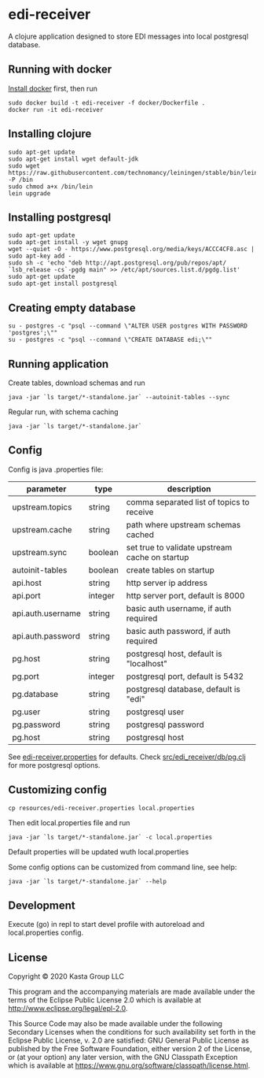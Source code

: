 # edi-receiver

A clojure application designed to store EDI messages into local postgresql database.

## Running with docker

[Install docker](https://docs.docker.com/install/) first, then run 
```
sudo docker build -t edi-receiver -f docker/Dockerfile .
docker run -it edi-receiver
```

## Installing clojure
```
sudo apt-get update 
sudo apt-get install wget default-jdk
sudo wget https://raw.githubusercontent.com/technomancy/leiningen/stable/bin/lein -P /bin
sudo chmod a+x /bin/lein
lein upgrade
```

## Installing postgresql
```
sudo apt-get update 
sudo apt-get install -y wget gnupg
wget --quiet -O - https://www.postgresql.org/media/keys/ACCC4CF8.asc | sudo apt-key add - 
sudo sh -c 'echo "deb http://apt.postgresql.org/pub/repos/apt/ `lsb_release -cs`-pgdg main" >> /etc/apt/sources.list.d/pgdg.list'
sudo apt-get update
sudo apt-get install postgresql
```

## Creating empty database
```
su - postgres -c "psql --command \"ALTER USER postgres WITH PASSWORD 'postgres';\""
su - postgres -c "psql --command \"CREATE DATABASE edi;\""
```

## Running application 
Create tables, download schemas and run
```
java -jar `ls target/*-standalone.jar` --autoinit-tables --sync
```
Regular run, with schema caching  
```
java -jar `ls target/*-standalone.jar`
```

## Config
Config is java .properties file:

| parameter | type | description |
|---|---|---|
| upstream.topics | string  | comma separated list of topics to receive |
| upstream.cache | string | path where upstream schemas cached |
| upstream.sync | boolean | set true to validate upstream cache on startup |
| autoinit-tables | boolean | create tables on startup |
| api.host | string | http server ip address |
| api.port | integer | http server port, default is 8000 |
| api.auth.username | string | basic auth username, if auth required |
| api.auth.password | string | basic auth password, if auth required |
| pg.host | string | postgresql host, default is "localhost" |
| pg.port | integer | postgresql port, default is 5432 |
| pg.database | string | postgresql database, default is "edi" |
| pg.user | string | postgresql user |
| pg.password | string | postgresql password |
| pg.host | string | postgresql host |

See [edi-receiver.properties](resources/edi-receiver.properties) for defaults.
Check [src/edi_receiver/db/pg.clj](src/edi_receiver/db/pg.clj) for more postgresql options.

## Customizing config
```
cp resources/edi-receiver.properties local.properties
```
Then edit local.properties file and run
```
java -jar `ls target/*-standalone.jar` -c local.properties
```
Default properties will be updated wuth local.properties

Some config options can be customized from command line, see help:
```
java -jar `ls target/*-standalone.jar` --help
```

## Development

Execute (go) in repl to start devel profile with autoreload and local.properties config.

## License

Copyright © 2020 Kasta Group LLC

This program and the accompanying materials are made available under the
terms of the Eclipse Public License 2.0 which is available at
http://www.eclipse.org/legal/epl-2.0.

This Source Code may also be made available under the following Secondary
Licenses when the conditions for such availability set forth in the Eclipse
Public License, v. 2.0 are satisfied: GNU General Public License as published by
the Free Software Foundation, either version 2 of the License, or (at your
option) any later version, with the GNU Classpath Exception which is available
at https://www.gnu.org/software/classpath/license.html.
